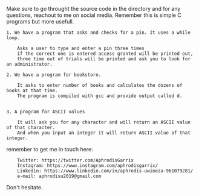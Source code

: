 Make sure to go throught the source code in the directory and for any questions, reachout to me on social media.
Remember this is simple C programs but more usefull.

	1. We have a program that asks and checks for a pin. It uses a while loop.

		Asks a user to type and enter a pin three times 
		if the correct one is entered access granted will be printed out, 
		three time out of trials will be printed and ask you to look for an administrator.

	2. We have a program for bookstore.

		It asks to enter number of books and calculates the dozens of books at that time.
		The program is compiled with gcc and provide output called d.  


	3. A program for ASCII values

		It will ask you for any character and will return an ASCII value of that character.
		And when you input an integer it will return ASCII value of that integer.

remember to get me in touch here:

		Twitter: https://twitter.com/AphrodisGarrix
		Instagram: https://www.instagram.com/aphrodisgarrix/
		Linkedin: https://www.linkedin.com/in/aphrodis-uwineza-961079281/
		e-mail: aphrodisu2019@gmail.com

Don't hesitate.	
